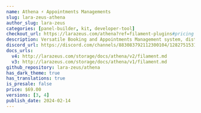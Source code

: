 ```yaml
---
name: Athena ⚡️ Appointments Managements
slug: lara-zeus-athena
author_slug: lara-zeus
categories: [panel-builder, kit, developer-tool]
checkout_url: https://larazeus.com/athena?ref=filament-plugins#pricing
description: Versatile Booking and Appointments Management system, distinguished by its high level of customization.
discord_url: https://discord.com/channels/883083792112300104/1282751531346694207
docs_urls:
  v4: http://larazeus.com/storage/docs/athena/v2/filament.md
  v3: http://larazeus.com/storage/docs/athena/v1/filament.md
github_repository: lara-zeus/athena
has_dark_theme: true
has_translations: true
is_presale: false
price: $69.00
versions: [3, 4]
publish_date: 2024-02-14
---
```

